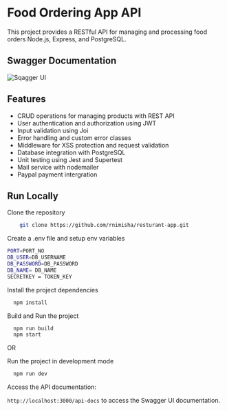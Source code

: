 # Food Ordering App API

This project provides a RESTful API for managing and processing food orders Node.js, Express, and PostgreSQL.

## Swagger Documentation

![Sqagger UI](https://raw.githubusercontent.com/rnimisha/resturant-app/main/src/utils/demo/apidemo.gif)

## Features

- CRUD operations for managing products with REST API
- User authentication and authorization using JWT
- Input validation using Joi
- Error handling and custom error classes
- Middleware for XSS protection and request validation
- Database integration with PostgreSQL
- Unit testing using Jest and Supertest
- Mail service with nodemailer
- Paypal payment intergration

## Run Locally

Clone the repository

```bash
    git clone https://github.com/rnimisha/resturant-app.git
```

Create a .env file and setup env variables

```bash
PORT=PORT_NO
DB_USER=DB_USERNAME
DB_PASSWORD=DB_PASSWORD
DB_NAME= DB_NAME
SECRETKEY = TOKEN_KEY
```

Install the project dependencies

```bash
  npm install
```

Build and Run the project

```bash
  npm run build
  npm start
```

OR

Run the project in development mode

```bash
  npm run dev
```

Access the API documentation:

`http://localhost:3000/api-docs` to access the Swagger UI documentation.
